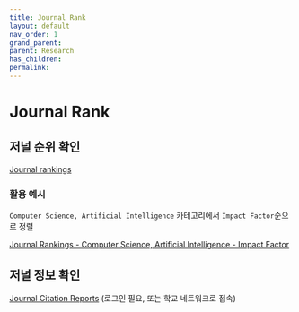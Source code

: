 ```yaml
---
title: Journal Rank
layout: default
nav_order: 1
grand_parent:
parent: Research
has_children:
permalink:
---
```


# Journal Rank

## 저널 순위 확인

[Journal rankings](https://ooir.org/journals.php)

### 활용 예시

`Computer Science, Artificial Intelligence` 카테고리에서 `Impact Factor`순으로 정렬

[Journal Rankings - Computer Science, Artificial Intelligence - Impact Factor](https://ooir.org/journals.php?field=Mathematics&category=Computer+Science%2C+Artificial+Intelligence&metric=jif)

## 저널 정보 확인

[Journal Citation Reports](https://jcr.clarivate.com/jcr/home) (로그인 필요, 또는 학교 네트워크로 접속)